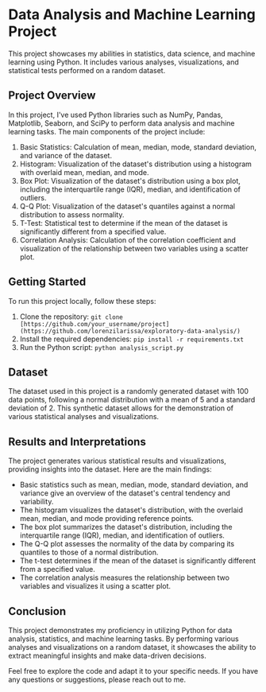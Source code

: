 # Data Analysis and Machine Learning Project

This project showcases my abilities in statistics, data science, and machine learning using Python. It includes various analyses, visualizations, and statistical tests performed on a random dataset.

## Project Overview

In this project, I've used Python libraries such as NumPy, Pandas, Matplotlib, Seaborn, and SciPy to perform data analysis and machine learning tasks. The main components of the project include:

1. Basic Statistics: Calculation of mean, median, mode, standard deviation, and variance of the dataset.
2. Histogram: Visualization of the dataset's distribution using a histogram with overlaid mean, median, and mode.
3. Box Plot: Visualization of the dataset's distribution using a box plot, including the interquartile range (IQR), median, and identification of outliers.
4. Q-Q Plot: Visualization of the dataset's quantiles against a normal distribution to assess normality.
5. T-Test: Statistical test to determine if the mean of the dataset is significantly different from a specified value.
6. Correlation Analysis: Calculation of the correlation coefficient and visualization of the relationship between two variables using a scatter plot.

## Getting Started

To run this project locally, follow these steps:

1. Clone the repository: `git clone [https://github.com/your_username/project](https://github.com/lorenzilarissa/exploratory-data-analysis/)`
2. Install the required dependencies: `pip install -r requirements.txt`
3. Run the Python script: `python analysis_script.py`

## Dataset

The dataset used in this project is a randomly generated dataset with 100 data points, following a normal distribution with a mean of 5 and a standard deviation of 2. This synthetic dataset allows for the demonstration of various statistical analyses and visualizations.

## Results and Interpretations

The project generates various statistical results and visualizations, providing insights into the dataset. Here are the main findings:

- Basic statistics such as mean, median, mode, standard deviation, and variance give an overview of the dataset's central tendency and variability.
- The histogram visualizes the dataset's distribution, with the overlaid mean, median, and mode providing reference points.
- The box plot summarizes the dataset's distribution, including the interquartile range (IQR), median, and identification of outliers.
- The Q-Q plot assesses the normality of the data by comparing its quantiles to those of a normal distribution.
- The t-test determines if the mean of the dataset is significantly different from a specified value.
- The correlation analysis measures the relationship between two variables and visualizes it using a scatter plot.

## Conclusion

This project demonstrates my proficiency in utilizing Python for data analysis, statistics, and machine learning tasks. By performing various analyses and visualizations on a random dataset, it showcases the ability to extract meaningful insights and make data-driven decisions.

Feel free to explore the code and adapt it to your specific needs. If you have any questions or suggestions, please reach out to me.
